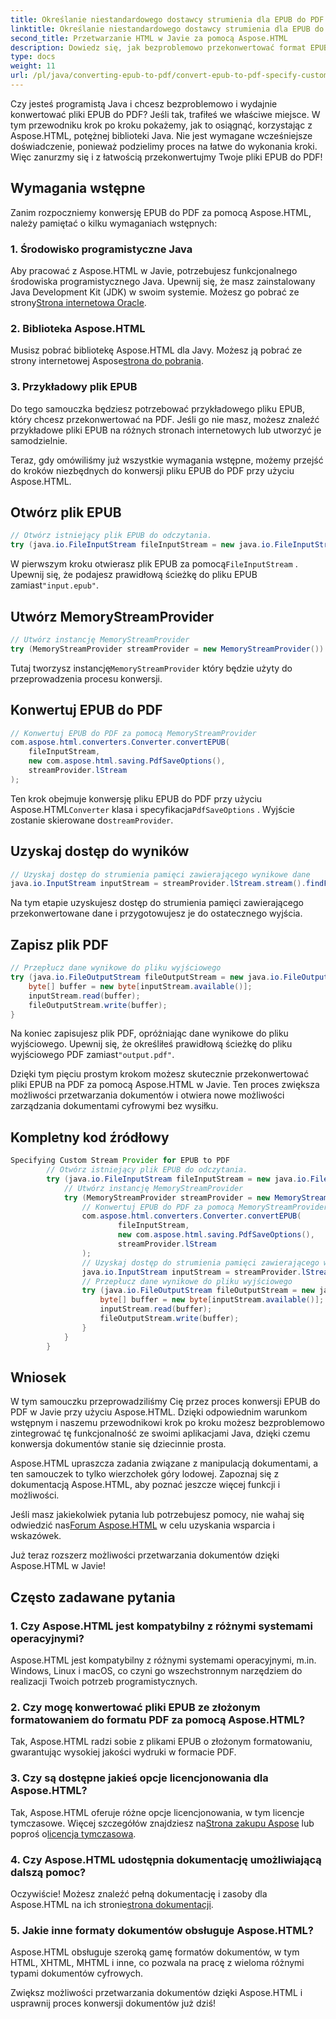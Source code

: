 ```yaml
---
title: Określanie niestandardowego dostawcy strumienia dla EPUB do PDF
linktitle: Określanie niestandardowego dostawcy strumienia dla EPUB do PDF
second_title: Przetwarzanie HTML w Javie za pomocą Aspose.HTML
description: Dowiedz się, jak bezproblemowo przekonwertować format EPUB na PDF w języku Java za pomocą programu Aspose.HTML, zwiększając w ten sposób możliwości przetwarzania dokumentów.
type: docs
weight: 11
url: /pl/java/converting-epub-to-pdf/convert-epub-to-pdf-specify-custom-stream-provider/
---
```


Czy jesteś programistą Java i chcesz bezproblemowo i wydajnie konwertować pliki EPUB do PDF? Jeśli tak, trafiłeś we właściwe miejsce. W tym przewodniku krok po kroku pokażemy, jak to osiągnąć, korzystając z Aspose.HTML, potężnej biblioteki Java. Nie jest wymagane wcześniejsze doświadczenie, ponieważ podzielimy proces na łatwe do wykonania kroki. Więc zanurzmy się i z łatwością przekonwertujmy Twoje pliki EPUB do PDF!

## Wymagania wstępne

Zanim rozpoczniemy konwersję EPUB do PDF za pomocą Aspose.HTML, należy pamiętać o kilku wymaganiach wstępnych:

### 1. Środowisko programistyczne Java

 Aby pracować z Aspose.HTML w Javie, potrzebujesz funkcjonalnego środowiska programistycznego Java. Upewnij się, że masz zainstalowany Java Development Kit (JDK) w swoim systemie. Możesz go pobrać ze strony[Strona internetowa Oracle](https://www.oracle.com/java/technologies/javase-downloads.html).

### 2. Biblioteka Aspose.HTML

 Musisz pobrać bibliotekę Aspose.HTML dla Javy. Możesz ją pobrać ze strony internetowej Aspose[strona do pobrania](https://releases.aspose.com/html/java/).

### 3. Przykładowy plik EPUB

Do tego samouczka będziesz potrzebować przykładowego pliku EPUB, który chcesz przekonwertować na PDF. Jeśli go nie masz, możesz znaleźć przykładowe pliki EPUB na różnych stronach internetowych lub utworzyć je samodzielnie.

Teraz, gdy omówiliśmy już wszystkie wymagania wstępne, możemy przejść do kroków niezbędnych do konwersji pliku EPUB do PDF przy użyciu Aspose.HTML.

## Otwórz plik EPUB

```java
// Otwórz istniejący plik EPUB do odczytania.
try (java.io.FileInputStream fileInputStream = new java.io.FileInputStream(Resources.input("input.epub"))) {
```

 W pierwszym kroku otwierasz plik EPUB za pomocą`FileInputStream` . Upewnij się, że podajesz prawidłową ścieżkę do pliku EPUB zamiast`"input.epub"`.

## Utwórz MemoryStreamProvider

```java
// Utwórz instancję MemoryStreamProvider
try (MemoryStreamProvider streamProvider = new MemoryStreamProvider()) {
```

 Tutaj tworzysz instancję`MemoryStreamProvider` który będzie użyty do przeprowadzenia procesu konwersji.

## Konwertuj EPUB do PDF

```java
// Konwertuj EPUB do PDF za pomocą MemoryStreamProvider
com.aspose.html.converters.Converter.convertEPUB(
    fileInputStream,
    new com.aspose.html.saving.PdfSaveOptions(),
    streamProvider.lStream
);
```

 Ten krok obejmuje konwersję pliku EPUB do PDF przy użyciu Aspose.HTML`Converter` klasa i specyfikacja`PdfSaveOptions` . Wyjście zostanie skierowane do`streamProvider`.

## Uzyskaj dostęp do wyników

```java
// Uzyskaj dostęp do strumienia pamięci zawierającego wynikowe dane
java.io.InputStream inputStream = streamProvider.lStream.stream().findFirst().get();
```

Na tym etapie uzyskujesz dostęp do strumienia pamięci zawierającego przekonwertowane dane i przygotowujesz je do ostatecznego wyjścia.

## Zapisz plik PDF

```java
// Przepłucz dane wynikowe do pliku wyjściowego
try (java.io.FileOutputStream fileOutputStream = new java.io.FileOutputStream(Resources.output("output.pdf"))) {
    byte[] buffer = new byte[inputStream.available()];
    inputStream.read(buffer);
    fileOutputStream.write(buffer);
}
```

 Na koniec zapisujesz plik PDF, opróżniając dane wynikowe do pliku wyjściowego. Upewnij się, że określiłeś prawidłową ścieżkę do pliku wyjściowego PDF zamiast`"output.pdf"`.

Dzięki tym pięciu prostym krokom możesz skutecznie przekonwertować pliki EPUB na PDF za pomocą Aspose.HTML w Javie. Ten proces zwiększa możliwości przetwarzania dokumentów i otwiera nowe możliwości zarządzania dokumentami cyfrowymi bez wysiłku.

## Kompletny kod źródłowy
```java
Specifying Custom Stream Provider for EPUB to PDF
        // Otwórz istniejący plik EPUB do odczytania.
        try (java.io.FileInputStream fileInputStream = new java.io.FileInputStream(Resources.input("input.epub"))) {
            // Utwórz instancję MemoryStreamProvider
            try (MemoryStreamProvider streamProvider = new MemoryStreamProvider()) {
                // Konwertuj EPUB do PDF za pomocą MemoryStreamProvider
                com.aspose.html.converters.Converter.convertEPUB(
                        fileInputStream,
                        new com.aspose.html.saving.PdfSaveOptions(),
                        streamProvider.lStream
                );
                // Uzyskaj dostęp do strumienia pamięci zawierającego wynikowe dane
                java.io.InputStream inputStream = streamProvider.lStream.stream().findFirst().get();
                // Przepłucz dane wynikowe do pliku wyjściowego
                try (java.io.FileOutputStream fileOutputStream = new java.io.FileOutputStream(Resources.output("output.pdf"))) {
                    byte[] buffer = new byte[inputStream.available()];
                    inputStream.read(buffer);
                    fileOutputStream.write(buffer);
                }
            }
        }
```

## Wniosek

W tym samouczku przeprowadziliśmy Cię przez proces konwersji EPUB do PDF w Javie przy użyciu Aspose.HTML. Dzięki odpowiednim warunkom wstępnym i naszemu przewodnikowi krok po kroku możesz bezproblemowo zintegrować tę funkcjonalność ze swoimi aplikacjami Java, dzięki czemu konwersja dokumentów stanie się dziecinnie prosta.

Aspose.HTML upraszcza zadania związane z manipulacją dokumentami, a ten samouczek to tylko wierzchołek góry lodowej. Zapoznaj się z dokumentacją Aspose.HTML, aby poznać jeszcze więcej funkcji i możliwości.

 Jeśli masz jakiekolwiek pytania lub potrzebujesz pomocy, nie wahaj się odwiedzić nas[Forum Aspose.HTML](https://forum.aspose.com/) w celu uzyskania wsparcia i wskazówek.

Już teraz rozszerz możliwości przetwarzania dokumentów dzięki Aspose.HTML w Javie!

## Często zadawane pytania

### 1. Czy Aspose.HTML jest kompatybilny z różnymi systemami operacyjnymi?

Aspose.HTML jest kompatybilny z różnymi systemami operacyjnymi, m.in. Windows, Linux i macOS, co czyni go wszechstronnym narzędziem do realizacji Twoich potrzeb programistycznych.

### 2. Czy mogę konwertować pliki EPUB ze złożonym formatowaniem do formatu PDF za pomocą Aspose.HTML?

Tak, Aspose.HTML radzi sobie z plikami EPUB o złożonym formatowaniu, gwarantując wysokiej jakości wydruki w formacie PDF.

### 3. Czy są dostępne jakieś opcje licencjonowania dla Aspose.HTML?

 Tak, Aspose.HTML oferuje różne opcje licencjonowania, w tym licencje tymczasowe. Więcej szczegółów znajdziesz na[Strona zakupu Aspose](https://purchase.aspose.com/buy) lub poproś o[licencja tymczasowa](https://purchase.aspose.com/temporary-license/).

### 4. Czy Aspose.HTML udostępnia dokumentację umożliwiającą dalszą pomoc?

 Oczywiście! Możesz znaleźć pełną dokumentację i zasoby dla Aspose.HTML na ich stronie[strona dokumentacji](https://reference.aspose.com/html/java/).

### 5. Jakie inne formaty dokumentów obsługuje Aspose.HTML?

Aspose.HTML obsługuje szeroką gamę formatów dokumentów, w tym HTML, XHTML, MHTML i inne, co pozwala na pracę z wieloma różnymi typami dokumentów cyfrowych.

Zwiększ możliwości przetwarzania dokumentów dzięki Aspose.HTML i usprawnij proces konwersji dokumentów już dziś!
